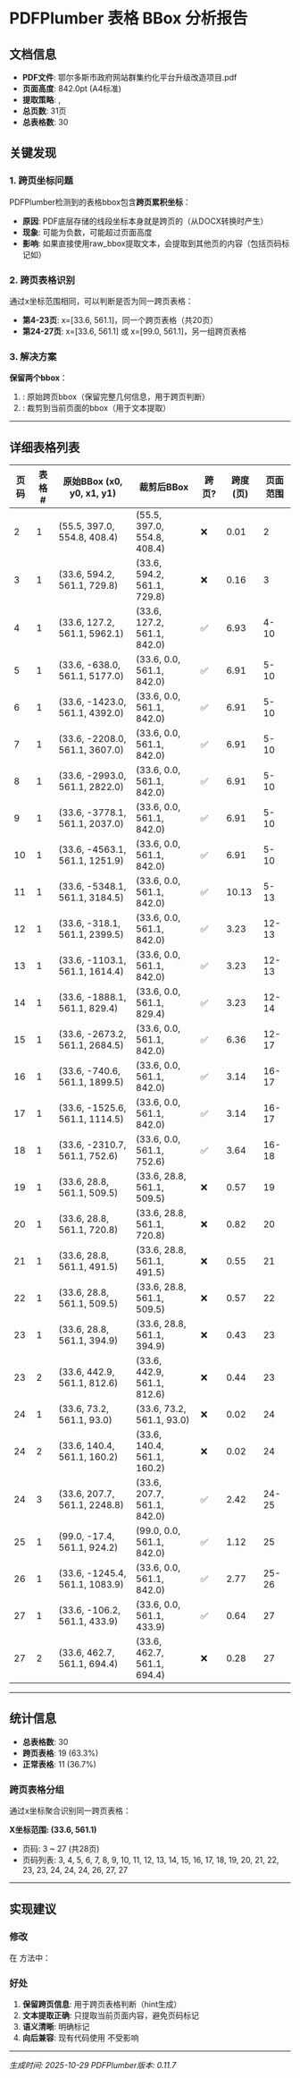 # PDFPlumber 表格 BBox 分析报告

## 文档信息

- **PDF文件**: 鄂尔多斯市政府网站群集约化平台升级改造项目.pdf
- **页面高度**: 842.0pt (A4标准)
- **提取策略**: , 
- **总页数**: 31页
- **总表格数**: 30

## 关键发现

### 1. 跨页坐标问题

PDFPlumber检测到的表格bbox包含**跨页累积坐标**：
- **原因**: PDF底层存储的线段坐标本身就是跨页的（从DOCX转换时产生）
- **现象**: 可能为负数，可能超过页面高度
- **影响**: 如果直接使用raw_bbox提取文本，会提取到其他页的内容（包括页码标记如）

### 2. 跨页表格识别

通过x坐标范围相同，可以判断是否为同一跨页表格：
- **第4-23页**: x=[33.6, 561.1]，同一个跨页表格（共20页）
- **第24-27页**: x=[33.6, 561.1] 或 x=[99.0, 561.1]，另一组跨页表格

### 3. 解决方案

**保留两个bbox**：
1. : 原始跨页bbox（保留完整几何信息，用于跨页判断）
2. : 裁剪到当前页面的bbox（用于文本提取）



---

## 详细表格列表

| 页码 | 表格# | 原始BBox (x0, y0, x1, y1) | 裁剪后BBox | 跨页? | 跨度(页) | 页面范围 |
|------|-------|---------------------------|------------|-------|----------|----------|
| 2 | 1 | (55.5, 397.0, 554.8, 408.4) | (55.5, 397.0, 554.8, 408.4) | ❌ | 0.01 | 2 |
| 3 | 1 | (33.6, 594.2, 561.1, 729.8) | (33.6, 594.2, 561.1, 729.8) | ❌ | 0.16 | 3 |
| 4 | 1 | (33.6, 127.2, 561.1, 5962.1) | (33.6, 127.2, 561.1, 842.0) | ✅ | 6.93 | 4-10 |
| 5 | 1 | (33.6, -638.0, 561.1, 5177.0) | (33.6, 0.0, 561.1, 842.0) | ✅ | 6.91 | 5-10 |
| 6 | 1 | (33.6, -1423.0, 561.1, 4392.0) | (33.6, 0.0, 561.1, 842.0) | ✅ | 6.91 | 5-10 |
| 7 | 1 | (33.6, -2208.0, 561.1, 3607.0) | (33.6, 0.0, 561.1, 842.0) | ✅ | 6.91 | 5-10 |
| 8 | 1 | (33.6, -2993.0, 561.1, 2822.0) | (33.6, 0.0, 561.1, 842.0) | ✅ | 6.91 | 5-10 |
| 9 | 1 | (33.6, -3778.1, 561.1, 2037.0) | (33.6, 0.0, 561.1, 842.0) | ✅ | 6.91 | 5-10 |
| 10 | 1 | (33.6, -4563.1, 561.1, 1251.9) | (33.6, 0.0, 561.1, 842.0) | ✅ | 6.91 | 5-10 |
| 11 | 1 | (33.6, -5348.1, 561.1, 3184.5) | (33.6, 0.0, 561.1, 842.0) | ✅ | 10.13 | 5-13 |
| 12 | 1 | (33.6, -318.1, 561.1, 2399.5) | (33.6, 0.0, 561.1, 842.0) | ✅ | 3.23 | 12-13 |
| 13 | 1 | (33.6, -1103.1, 561.1, 1614.4) | (33.6, 0.0, 561.1, 842.0) | ✅ | 3.23 | 12-13 |
| 14 | 1 | (33.6, -1888.1, 561.1, 829.4) | (33.6, 0.0, 561.1, 829.4) | ✅ | 3.23 | 12-14 |
| 15 | 1 | (33.6, -2673.2, 561.1, 2684.5) | (33.6, 0.0, 561.1, 842.0) | ✅ | 6.36 | 12-17 |
| 16 | 1 | (33.6, -740.6, 561.1, 1899.5) | (33.6, 0.0, 561.1, 842.0) | ✅ | 3.14 | 16-17 |
| 17 | 1 | (33.6, -1525.6, 561.1, 1114.5) | (33.6, 0.0, 561.1, 842.0) | ✅ | 3.14 | 16-17 |
| 18 | 1 | (33.6, -2310.7, 561.1, 752.6) | (33.6, 0.0, 561.1, 752.6) | ✅ | 3.64 | 16-18 |
| 19 | 1 | (33.6, 28.8, 561.1, 509.5) | (33.6, 28.8, 561.1, 509.5) | ❌ | 0.57 | 19 |
| 20 | 1 | (33.6, 28.8, 561.1, 720.8) | (33.6, 28.8, 561.1, 720.8) | ❌ | 0.82 | 20 |
| 21 | 1 | (33.6, 28.8, 561.1, 491.5) | (33.6, 28.8, 561.1, 491.5) | ❌ | 0.55 | 21 |
| 22 | 1 | (33.6, 28.8, 561.1, 509.5) | (33.6, 28.8, 561.1, 509.5) | ❌ | 0.57 | 22 |
| 23 | 1 | (33.6, 28.8, 561.1, 394.9) | (33.6, 28.8, 561.1, 394.9) | ❌ | 0.43 | 23 |
| 23 | 2 | (33.6, 442.9, 561.1, 812.6) | (33.6, 442.9, 561.1, 812.6) | ❌ | 0.44 | 23 |
| 24 | 1 | (33.6, 73.2, 561.1, 93.0) | (33.6, 73.2, 561.1, 93.0) | ❌ | 0.02 | 24 |
| 24 | 2 | (33.6, 140.4, 561.1, 160.2) | (33.6, 140.4, 561.1, 160.2) | ❌ | 0.02 | 24 |
| 24 | 3 | (33.6, 207.7, 561.1, 2248.8) | (33.6, 207.7, 561.1, 842.0) | ✅ | 2.42 | 24-25 |
| 25 | 1 | (99.0, -17.4, 561.1, 924.2) | (99.0, 0.0, 561.1, 842.0) | ✅ | 1.12 | 25 |
| 26 | 1 | (33.6, -1245.4, 561.1, 1083.9) | (33.6, 0.0, 561.1, 842.0) | ✅ | 2.77 | 25-26 |
| 27 | 1 | (33.6, -106.2, 561.1, 433.9) | (33.6, 0.0, 561.1, 433.9) | ✅ | 0.64 | 27 |
| 27 | 2 | (33.6, 462.7, 561.1, 694.4) | (33.6, 462.7, 561.1, 694.4) | ❌ | 0.28 | 27 |


---

## 统计信息

- **总表格数**: 30
- **跨页表格**: 19 (63.3%)
- **正常表格**: 11 (36.7%)

### 跨页表格分组

通过x坐标聚合识别同一跨页表格：


**X坐标范围: (33.6, 561.1)**
- 页码: 3 ~ 27 (共28页)
- 页码列表: 3, 4, 5, 6, 7, 8, 9, 10, 11, 12, 13, 14, 15, 16, 17, 18, 19, 20, 21, 22, 23, 23, 24, 24, 24, 26, 27, 27


---

## 实现建议

### 修改 

在  方法中：



### 好处

1. **保留跨页信息**:  用于跨页表格判断（hint生成）
2. **文本提取正确**:  只提取当前页面内容，避免页码标记
3. **语义清晰**:  明确标记
4. **向后兼容**: 现有代码使用  不受影响

---

*生成时间: 2025-10-29*
*PDFPlumber版本: 0.11.7*
